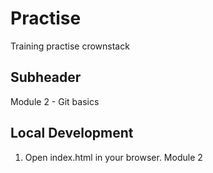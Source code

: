 # Practise

Training practise crownstack

## Subheader

Module 2 - Git basics

## Local Development

1. Open index.html in your browser.
Module 2
